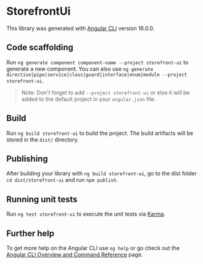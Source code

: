 # StorefrontUi

This library was generated with [Angular CLI](https://github.com/angular/angular-cli) version 16.0.0.

## Code scaffolding

Run `ng generate component component-name --project storefront-ui` to generate a new component. You can also use `ng generate directive|pipe|service|class|guard|interface|enum|module --project storefront-ui`.
> Note: Don't forget to add `--project storefront-ui` or else it will be added to the default project in your `angular.json` file. 

## Build

Run `ng build storefront-ui` to build the project. The build artifacts will be stored in the `dist/` directory.

## Publishing

After building your library with `ng build storefront-ui`, go to the dist folder `cd dist/storefront-ui` and run `npm publish`.

## Running unit tests

Run `ng test storefront-ui` to execute the unit tests via [Karma](https://karma-runner.github.io).

## Further help

To get more help on the Angular CLI use `ng help` or go check out the [Angular CLI Overview and Command Reference](https://angular.io/cli) page.
